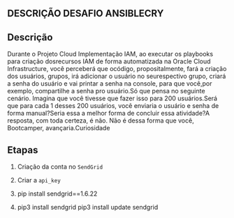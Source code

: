 ## DESCRIÇÃO DESAFIO ANSIBLECRY

## Descrição 
Durante o Projeto Cloud Implementação IAM, ao executar os playbooks para criação dosrecursos IAM de forma automatizada na Oracle Cloud Infrastructure, você perceberá que ocódigo, propositalmente, fará a criação dos usuários, grupos, irá adicionar o usuário no seurespectivo grupo, criará a senha do usuário e vai printar a senha na console, para que você,por exemplo, compartilhe a senha pro usuário.Só que pensa no seguinte cenário. Imagina que você tivesse que fazer isso para 200 usuários.Será que para cada 1 desses 200 usuários, você enviaria o usuário e senha de forma manual?Seria essa a melhor forma de concluir essa atividade?A resposta, com toda certeza, é não. Não é dessa forma que você, Bootcamper, avançaria.Curiosidade


## Etapas

1. Criação da conta no `SendGrid`

2. Criar a `api_key`

3. pip install sendgrid==1.6.22

4. pip3 install sendgrid
   pip3 install update sendgrid


